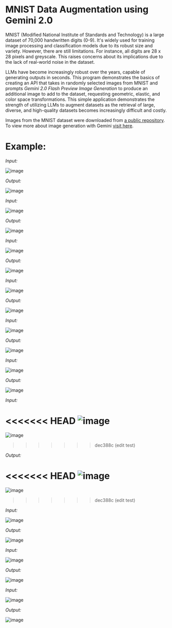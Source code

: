 # MNIST Data Augmentation using Gemini 2.0

MNIST (Modified National Institute of Standards and Technology) is a large dataset of 70,000 handwritten digits (0-9). It's widely used for training image processing and classification models due to its robust size and variety. However, there are still limitations. For instance, all digits are 28 x 28 pixels and greyscale. This raises concerns about its implications due to the lack of real-world noise in the dataset.

LLMs have become increasingly robust over the years, capable of generating outputs in seconds. This program demonstrates the basics of creating an API that takes in randomly selected images from MNIST and prompts *Gemini 2.0 Flash Preview Image Generation* to produce an additional image to add to the dataset, requesting geometric, elastic, and color space transformations. This simple application demonstrates the strength of utilizing LLMs to augment datasets as the retrieval of large, diverse, and high-quality datasets becomes increasingly difficult and costly.

Images from the MNIST dataset were downloaded from [a public repository](https://github.com/myleott/mnist_png). To view more about image generation with Gemini [visit here](https://ai.google.dev/gemini-api/docs/image-generation).

# Example:



*Input:*

![image](https://github.com/user-attachments/assets/b7dacd38-18be-4759-9513-e2b26d17a0de)

*Output:*

![image](https://github.com/user-attachments/assets/fe3a5e0e-15ba-4713-bd52-494381c7aa2c)



*Input:*

![image](https://github.com/user-attachments/assets/de916c69-0090-4d1d-adbf-1a882335af25)


*Output:*

![image](https://github.com/user-attachments/assets/ae251d81-0a21-4afc-ac35-cbf014553832)



*Input:*

![image](https://github.com/user-attachments/assets/4375b0dd-5262-4fe0-9768-7ff91202f12e)


*Output:*

![image](https://github.com/user-attachments/assets/dbc3e58a-c44f-415c-b889-8e2d4e51b756)



*Input:*

![image](https://github.com/user-attachments/assets/96a7f6f1-bbb2-472f-9efc-ba5bf3b6a2c7)


*Output:*

![image](https://github.com/user-attachments/assets/74240b1a-acb0-4055-b066-311beab9fb2e)



*Input:*

![image](https://github.com/user-attachments/assets/6686aa40-532b-45d1-9fa5-e71c0140256a)


*Output:*

![image](https://github.com/user-attachments/assets/77e39d22-8732-4610-b927-5f442a8b850e)



*Input:*

![image](https://github.com/user-attachments/assets/24509a4e-357c-4f52-89e8-7e8b62c1a829)


*Output:*

![image](https://github.com/user-attachments/assets/58f17930-e73e-400a-9efb-957becdafee4)



*Input:*

<<<<<<< HEAD
![image](https://github.com/user-attachments/assets/d8a65d6b-6d5c-4849-8b4b-daf6a7f83386)
=======
![image](https://github.com/user-attachments/assets/63aa5185-cc2c-41e4-97e3-8dd7a8279bbb)
>>>>>>> dec388c (edit test)


*Output:*

<<<<<<< HEAD
![image](https://github.com/user-attachments/assets/a7e6c0b5-56cb-4efc-8b61-4ac0658db293)
=======
![image](https://github.com/user-attachments/assets/4f9d6819-78e1-4bfb-9498-d7b09ced04b1)
>>>>>>> dec388c (edit test)



*Input:*

![image](https://github.com/user-attachments/assets/e47f1ceb-2678-45e6-b31d-721957b0aa4f)


*Output:*

![image](https://github.com/user-attachments/assets/c235dda9-d62b-4e67-a8d2-fdf0e1ea4be2)



*Input:*

![image](https://github.com/user-attachments/assets/78b391df-2b8b-4cbe-9f53-2c33c1a7858e)


*Output:*

![image](https://github.com/user-attachments/assets/2ff6a716-25ca-4897-91ec-b380a25ca6d3)



*Input:*

![image](https://github.com/user-attachments/assets/6c5145a7-099f-4d17-9247-7d2b61a6c559)


*Output:*

![image](https://github.com/user-attachments/assets/b22a33fa-9ac9-41eb-ae92-c82527e015b4)


